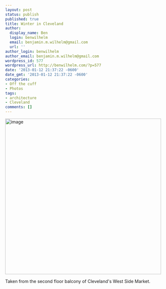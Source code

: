 ```yaml
---
layout: post
status: publish
published: true
title: Winter in Cleveland
author:
  display_name: Ben
  login: benwilhelm
  email: benjamin.m.wilhelm@gmail.com
  url: ''
author_login: benwilhelm
author_email: benjamin.m.wilhelm@gmail.com
wordpress_id: 577
wordpress_url: http://benwilhelm.com/?p=577
date: '2013-01-12 21:37:22 -0600'
date_gmt: '2013-01-12 21:37:22 -0600'
categories:
- Off the cuff
- Photos
tags:
- architecture
- Cleveland
comments: []
---
```

<p><a href="http://benwilhelm.com/files/2013/01/wpid-IMG_20130105_151611.jpg"><img class="alignnone" alt="image" src="http://benwilhelm.com/files/2013/01/wpid-IMG_20130105_151611.jpg" width="500" height="500" /></a></p>
<p>Taken from the second floor balcony of Cleveland's West Side Market.</p>
